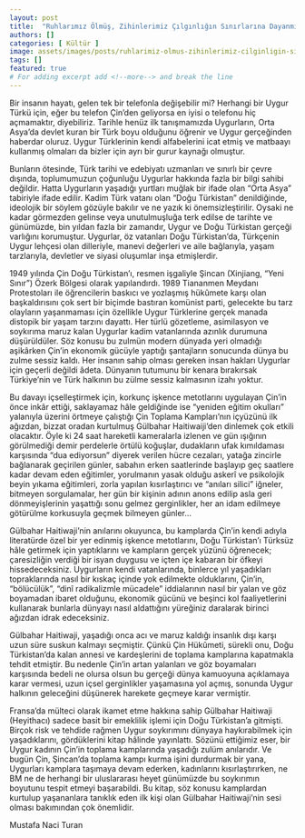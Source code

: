 ```yaml
---
layout: post
title:  "Ruhlarımız Ölmüş, Zihinlerimiz Çılgınlığın Sınırlarına Dayanmıştı"
authors: []
categories: [ Kültür ]
image: assets/images/posts/ruhlarimiz-olmus-zihinlerimiz-cilginligin-sinirlarina-dayanmis.jpg
tags: []
featured: true
# For adding excerpt add <!--more--> and break the line
---
```

Bir insanın hayatı, gelen tek bir telefonla değişebilir mi? Herhangi bir Uygur Türkü için, eğer bu telefon Çin’den geliyorsa en iyisi o telefonu hiç açmamaktır, diyebiliriz.
Tarihle henüz ilk tanışmamızda Uygurların, Orta Asya’da devlet kuran bir Türk boyu olduğunu öğrenir ve Uygur gerçeğinden haberdar oluruz. Uygur Türklerinin kendi alfabelerini icat etmiş ve matbaayı kullanmış olmaları da bizler için ayrı bir gurur kaynağı olmuştur. 
<!--more-->
Bunların ötesinde, Türk tarihi ve edebiyatı uzmanları ve sınırlı bir çevre dışında, toplumumuzun çoğunluğu Uygurlar hakkında fazla bir bilgi sahibi değildir. Hatta Uygurların yaşadığı yurtları muğlak bir ifade olan “Orta Asya” tabiriyle ifade edilir. Kadim Türk vatanı olan “Doğu Türkistan” denildiğinde, ideolojik bir söylem gözüyle bakılır ve ne yazık ki önemsizleştirilir. Oysaki ne kadar görmezden gelinse veya unutulmuşluğa terk edilse de tarihte ve günümüzde, bin yıldan fazla bir zamandır, Uygur ve Doğu Türkistan gerçeği varlığını korumuştur. Uygurlar, öz vatanları Doğu Türkistan’da, Türkçenin Uygur lehçesi olan dilleriyle, manevi değerleri ve aile bağlarıyla, yaşam tarzlarıyla, devletler ve siyasi oluşumlar inşa etmişlerdir.

1949 yılında Çin Doğu Türkistan’ı, resmen işgaliyle Şincan (Xinjiang, “Yeni Sınır”) Özerk Bölgesi olarak yapılandırdı. 1989 Tiananmen Meydanı Protestoları ile öğrencilerin baskıcı ve yozlaşmış hükûmete karşı olan başkaldırısını çok sert bir biçimde bastıran komünist parti, gelecekte bu tarz olayların yaşanmaması için özellikle Uygur Türklerine gerçek manada distopik bir yaşam tarzını dayattı. Her türlü gözetleme, asimilasyon ve soykırıma maruz kalan Uygurlar kadim vatanlarında azınlık durumuna düşürüldüler. Söz konusu bu zulmün modern dünyada yeri olmadığı aşikârken Çin’in ekonomik gücüyle yaptığı şantajların sonucunda dünya bu zulme sessiz kaldı. Her insanın sahip olması gereken insan hakları Uygurlar için geçerli değildi âdeta. Dünyanın tutumunu bir kenara bırakırsak Türkiye’nin ve Türk halkının bu zülme sessiz kalmasının izahı yoktur.

Bu davayı içselleştirmek için, korkunç işkence metotlarını uygulayan Çin’in önce inkâr ettiği, saklayamaz hâle geldiğinde ise “yeniden eğitim okulları” yalanıyla üzerini örtmeye çalıştığı Çin Toplama Kampları’nın içyüzünü ilk ağızdan, bizzat oradan kurtulmuş Gülbahar Haitiwaiji’den dinlemek çok etkili olacaktır. Öyle ki 24 saat hareketli kameralarla izlenen ve gün ışığının görülmediği demir perdelerle örtülü koğuşlar, dudakların ufak kımıldaması karşısında “dua ediyorsun” diyerek verilen hücre cezaları, yatağa zincirle bağlanarak geçirilen günler, sabahın erken saatlerinde başlayıp geç saatlere kadar devam eden eğitimler, yorulmanın yasak olduğu askerî ve psikolojik beyin yıkama eğitimleri, zorla yapılan kısırlaştırıcı ve “anıları silici” iğneler, bitmeyen sorgulamalar, her gün bir kişinin adının anons edilip asla geri dönmeyişlerinin yaşattığı sonu gelmez gerginlikler, her an idam edilmeye götürülme korkusuyla geçmek bilmeyen günler…

Gülbahar Haitiwaji’nin anılarını okuyunca, bu kamplarda Çin’in kendi adıyla literatürde özel bir yer edinmiş işkence metotlarını, Doğu Türkistan’ı Türksüz hâle getirmek için yaptıklarını ve kampların gerçek yüzünü öğrenecek; çaresizliğin verdiği bir isyan duygusu ve içten içe kabaran bir öfkeyi hissedeceksiniz. Uygurların kendi vatanlarında, binlerce yıl yaşadıkları topraklarında nasıl bir kıskaç içinde yok edilmekte olduklarını, Çin’in, “bölücülük”, “dinî radikalizmle mücadele” iddialarının nasıl bir yalan ve göz boyamadan ibaret olduğunu, ekonomik gücünü ve beşinci kol faaliyetlerini kullanarak bunlarla dünyayı nasıl aldattığını yüreğiniz daralarak birinci ağızdan idrak edeceksiniz.

Gülbahar Haitiwaji, yaşadığı onca acı ve maruz kaldığı insanlık dışı karşı uzun süre suskun kalmayı seçmiştir. Çünkü Çin Hükûmeti, sürekli onu, Doğu Türkistan’da kalan annesi ve kardeşlerini de toplama kamplarına kapatmakla tehdit etmiştir. Bu nedenle Çin’in artan yalanları ve göz boyamaları karşısında bedeli ne olursa olsun bu gerçeği dünya kamuoyuna açıklamaya karar vermesi, uzun içsel gerginlikler yaşamasına yol açmış, sonunda Uygur halkının geleceğini düşünerek harekete geçmeye karar vermiştir.

Fransa’da mülteci olarak ikamet etme hakkına sahip Gülbahar Haitiwaji (Heyithacı) sadece basit bir emeklilik işlemi için Doğu Türkistan’a gitmişti. Birçok risk ve tehdide rağmen Uygur soykırımını dünyaya haykırabilmek için yaşadıklarını, gördüklerini kitap hâlinde yayınlattı. Sözünü ettiğimiz eser, bir Uygur kadının Çin’in toplama kamplarında yaşadığı zulüm anılarıdır. Ve bugün Çin, Şincan’da toplama kampı kurma işini durdurmak bir yana, Uygurları kamplara taşımaya devam ederken, kadınlarını kısırlaştırırken, ne BM ne de herhangi bir uluslararası heyet günümüzde bu soykırımın boyutunu tespit etmeyi başarabildi. Bu kitap, söz konusu kamplardan kurtulup yaşananlara tanıklık eden ilk kişi olan Gülbahar Haitiwaji’nin sesi olması bakımından çok önemlidir.

Mustafa Naci Turan